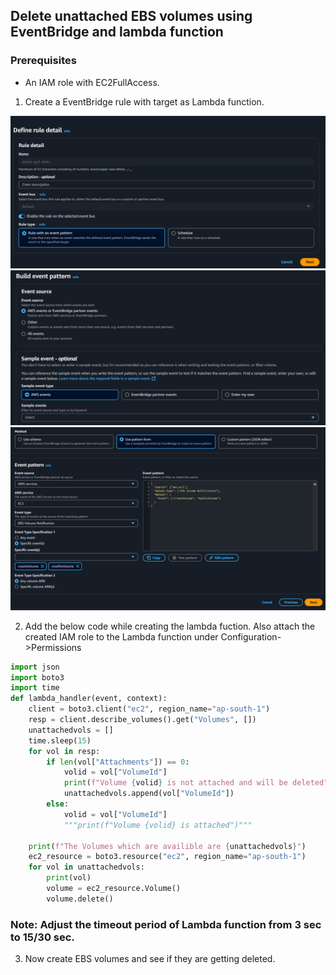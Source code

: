 ## Delete unattached EBS volumes using EventBridge and lambda function

### Prerequisites
* An IAM role with EC2FullAccess.

1. Create a EventBridge rule with target as Lambda function.

![alt text](image.png)
![alt text](image-1.png)
![alt text](image-2.png)

2. Add the below code while creating the lambda fuction. Also attach the created IAM role to the Lambda function under Configuration->Permissions

```python
import json
import boto3 
import time
def lambda_handler(event, context):
    client = boto3.client("ec2", region_name="ap-south-1")
    resp = client.describe_volumes().get("Volumes", [])
    unattachedvols = []
    time.sleep(15)
    for vol in resp:
        if len(vol["Attachments"]) == 0:
            volid = vol["VolumeId"]
            print(f"Volume {volid} is not attached and will be deleted")
            unattachedvols.append(vol["VolumeId"])
        else:
            volid = vol["VolumeId"]
            """print(f"Volume {volid} is attached")"""

    print(f"The Volumes which are availible are {unattachedvols}")
    ec2_resource = boto3.resource("ec2", region_name="ap-south-1")
    for vol in unattachedvols:
        print(vol)
        volume = ec2_resource.Volume()
        volume.delete()
```

### Note: Adjust the timeout period of Lambda function from 3 sec to 15/30 sec.

3. Now create EBS volumes and see if they are getting deleted.


